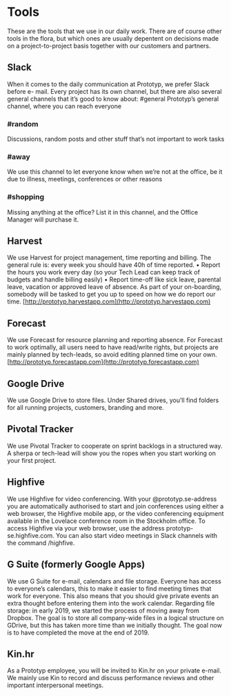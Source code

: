 # Tools 
These are the tools that we use in our daily work. There are of course other tools in the flora, but which ones are usually depentent on decisions made on a project-to-project basis together with our customers and partners.

## Slack
When it comes to the daily communication at Prototyp, we prefer Slack before e- mail. Every project has its own channel, but there are also several general channels that it’s good to know about:
#general Prototyp’s general channel, where you can reach everyone
  ### #random 
  Discussions, random posts and other stuff that’s not important to work tasks
  ### #away 
  We use this channel to let everyone know when we’re not at the office, be it due to illness, meetings, conferences or other reasons
  ### #shopping 
  Missing anything at the office? List it in this channel, and the Office Manager will purchase it.

## Harvest
We use Harvest for project management, time reporting and billing. The general rule is: every week you should have 40h of time reported.
• Report the hours you work every day (so your Tech Lead can keep track of budgets and handle billing easily)
• Report time-off like sick leave, parental leave, vacation or approved leave of absence.
As part of your on-boarding, somebody will be tasked to get you up to speed on how we do report our time.
[http://prototyp.harvestapp.com](http://prototyp.harvestapp.com)

## Forecast
We use Forecast for resource planning and reporting absence.
For Forecast to work optimally, all users need to have read/write rights, but projects are mainly planned by tech-leads, so avoid editing planned time on your own.
[http://prototyp.forecastapp.com](http://prototyp.forecastapp.com)

## Google Drive
We use Google Drive to store files. Under Shared drives, you’ll find folders for all running projects, customers, branding and more.

## Pivotal Tracker
We use Pivotal Tracker to cooperate on sprint backlogs in a structured way. A sherpa or tech-lead will show you the ropes when you start working on your first project.

## Highfive
We use Highfive for video conferencing. With your @prototyp.se-address you are automatically authorised to start and join conferences using either a web browser, the Highfive mobile app, or the video conferencing equipment available in the Lovelace conference room in the Stockholm office.
To access Highfive via your web browser, use the address prototyp- se.highfive.com.
You can also start video meetings in Slack channels with the command /highfive.

## G Suite (formerly Google Apps)
We use G Suite for e-mail, calendars and file storage. Everyone has access to everyone’s calendars, this to make it easier to find meeting times that work for everyone. This also means that you should give private events an extra thought before entering them into the work calendar.
Regarding file storage: in early 2019, we started the process of moving away from Dropbox. The goal is to store all company-wide files in a logical structure on GDrive, but this has taken more time than we initially thought. The goal now is to have completed the move at the end of 2019.

## Kin.hr
As a Prototyp employee, you will be invited to Kin.hr on your private e-mail. We mainly use Kin to record and discuss performance reviews and other important interpersonal meetings.
